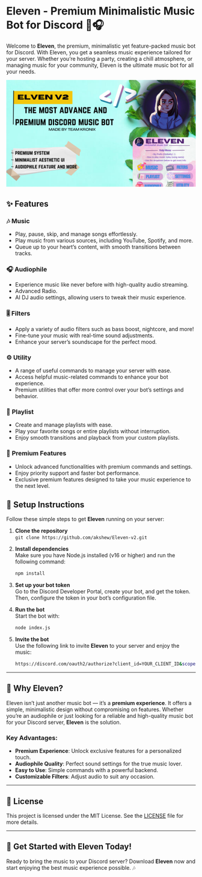 # Eleven - Premium Minimalistic Music Bot for Discord 🎵🎧

Welcome to **Eleven**, the premium, minimalistic yet feature-packed music bot for Discord. With Eleven, you get a seamless music experience tailored for your server. Whether you’re hosting a party, creating a chill atmosphere, or managing music for your community, Eleven is the ultimate music bot for all your needs.

![Screenshot 1](./eleven.png) 
 
## ✨ Features

### 🎶 **Music**
- Play, pause, skip, and manage songs effortlessly.
- Play music from various sources, including YouTube, Spotify, and more.
- Queue up to your heart’s content, with smooth transitions between tracks.

### 🎧 **Audiophile**
- Experience music like never before with high-quality audio streaming.
- Advanced Radio.
- AI DJ audio settings, allowing users to tweak their music experience.

### 🎚️ **Filters**
- Apply a variety of audio filters such as bass boost, nightcore, and more!
- Fine-tune your music with real-time sound adjustments.
- Enhance your server’s soundscape for the perfect mood.

### ⚙️ **Utility**
- A range of useful commands to manage your server with ease.
- Access helpful music-related commands to enhance your bot experience.
- Premium utilities that offer more control over your bot’s settings and behavior.

### 📂 **Playlist**
- Create and manage playlists with ease.
- Play your favorite songs or entire playlists without interruption.
- Enjoy smooth transitions and playback from your custom playlists.

### 💎 **Premium Features**
- Unlock advanced functionalities with premium commands and settings.
- Enjoy priority support and faster bot performance.
- Exclusive premium features designed to take your music experience to the next level.

## 📜 Setup Instructions

Follow these simple steps to get **Eleven** running on your server:

1. **Clone the repository**  
   `git clone https://github.com/akshew/Eleven-v2.git`

2. **Install dependencies**  
   Make sure you have Node.js installed (v16 or higher) and run the following command:
   ```bash
   npm install
   ```

3. **Set up your bot token**  
   Go to the Discord Developer Portal, create your bot, and get the token. Then, configure the token in your bot’s configuration file.

4. **Run the bot**  
   Start the bot with:
   ```bash
   node index.js
   ```

5. **Invite the bot**  
   Use the following link to invite **Eleven** to your server and enjoy the music:
   ```bash
   https://discord.com/oauth2/authorize?client_id=YOUR_CLIENT_ID&scope=bot&permissions=YOUR_PERMISSIONS
   ```

---

## 🌟 Why Eleven?

Eleven isn’t just another music bot — it’s a **premium experience**. It offers a simple, minimalistic design without compromising on features. Whether you’re an audiophile or just looking for a reliable and high-quality music bot for your Discord server, **Eleven** is the solution.

### Key Advantages:
- **Premium Experience**: Unlock exclusive features for a personalized touch.
- **Audiophile Quality**: Perfect sound settings for the true music lover.
- **Easy to Use**: Simple commands with a powerful backend.
- **Customizable Filters**: Adjust audio to suit any occasion.

---

## 📄 License

This project is licensed under the MIT License. See the [LICENSE](LICENSE) file for more details.

---

## 🎉 Get Started with Eleven Today!

Ready to bring the music to your Discord server? Download **Eleven** now and start enjoying the best music experience possible. 🎶
```

